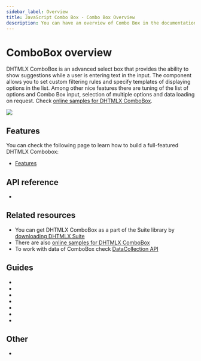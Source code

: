 ```yaml
---
sidebar_label: Overview
title: JavaScript Combo Box - Combo Box Overview 
description: You can have an overview of Combo Box in the documentation of the DHTMLX JavaScript UI library. Browse developer guides and API reference, try out code examples and live demos, and download a free 30-day evaluation version of DHTMLX Suite.
---
```


# ComboBox overview

DHTMLX ComboBox is an advanced select box that provides the ability to show suggestions while a user is entering text in the input. The component allows you to set custom filtering rules and specify templates of 
displaying options in the list. Among other nice features there are tuning of the list of options and Combo Box input, selection of multiple options and data loading on request.
Check [online samples for DHTMLX ComboBox](https://snippet.dhtmlx.com/ui7pi7ty?tag=combobox).

![](../assets/combo/combo_front.png)

## Features

You can check the following page to learn how to build a full-featured DHTMLX Combobox:

- [Features](combobox/features.md)

## API reference

- [](api/api_overview.md)

## Related resources

- You can get DHTMLX ComboBox as a part of the Suite library by [downloading DHTMLX Suite](https://dhtmlx.com/docs/products/dhtmlxSuite/download.shtml)
- There are also [online samples for DHTMLX ComboBox](https://snippet.dhtmlx.com/ui7pi7ty?tag=combobox)
- To work with data of ComboBox check [DataCollection API](data_collection.md)

## Guides

- [](how_to_start.md)
- [](configuration.md)
- [](localization.md)
- [](adding_options.md)
- [](work_with_combo.md)
- [](customization.md)
- [](handling_events.md)

## Other

- [](../migration.md)
